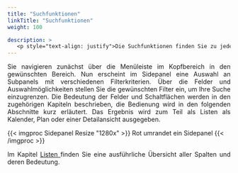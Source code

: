 ```yaml
---
title: "Suchfunktionen"
linkTitle: "Suchfunktionen"
weight: 100

description: >
   <p style="text-align: justify">Die Suchfunktionen finden Sie zu jeder Kategorie im Sidepanel. </p>
---
```

<p style="text-align: justify">
Sie navigieren zunächst über die Menüleiste im Kopfbereich in den gewünschten Bereich. Nun erscheint im Sidepanel eine Auswahl an Subpanels mit verschiedenen Filterkriterien.
Über die Felder und Auswahlmöglichkeiten stellen Sie die gewünschten Filter ein, um Ihre Suche einzugrenzen. Die Bedeutung der Felder und Schaltflächen werden in den zugehörigen Kapiteln beschrieben, die Bedienung wird in den folgenden Abschnitte kurz erläutert.
Das Ergebnis wird zum Teil als Listen als Kalender, Plan oder einer Detailansicht ausgegeben. </p>

{{< imgproc Sidepanel Resize "1280x" >}}
Rot umrandet ein Sidepanel
{{< /imgproc >}}

<p style="text-align: justify"> Im Kapitel <a href="/Listen/"> Listen </a> finden Sie eine ausführliche Übersicht aller Spalten und deren Bedeutung. </p>

